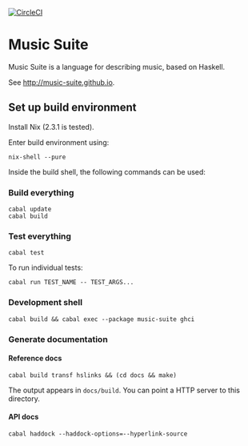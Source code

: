 [![CircleCI](https://circleci.com/gh/hanshoglund/music-suite.svg?style=svg)](https://circleci.com/gh/hanshoglund/music-suite)

# Music Suite

Music Suite is a language for describing music, based on Haskell.

See <http://music-suite.github.io>.

## Set up build environment

Install Nix (2.3.1 is tested).

Enter build environment using:

```
nix-shell --pure
```

Inside the build shell, the following commands can be used:

### Build everything

```
cabal update
cabal build
```

### Test everything

```
cabal test
```

To run individual tests:

```
cabal run TEST_NAME -- TEST_ARGS...
```

### Development shell

```
cabal build && cabal exec --package music-suite ghci
```

### Generate documentation

#### Reference docs

```
cabal build transf hslinks && (cd docs && make)
```

The output appears in `docs/build`. You can point a HTTP server to this directory.

#### API docs

```
cabal haddock --haddock-options=--hyperlink-source
```
